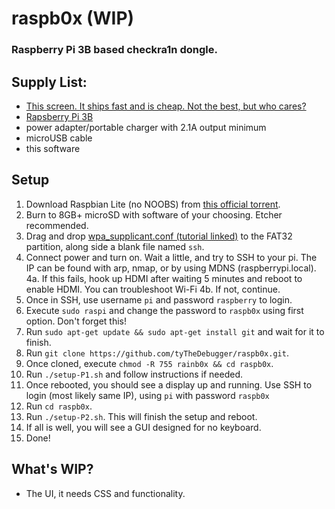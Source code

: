 # raspb0x (WIP)
### Raspberry Pi 3B based checkra1n dongle.
## Supply List:
 * [This screen. It ships fast and is cheap. Not the best, but who cares?](https://www.amazon.com/kuman-Touch-Screen-Display-Raspberry/dp/B07KLDKM5D)
 * [Rapsberry Pi 3B](https://www.amazon.com/Raspberry-Pi-MS-004-00000024-Model-Board/dp/B01LPLPBS8)
 * power adapter/portable charger with 2.1A output minimum
 * microUSB cable
 * this software
 
 ## Setup
  1. Download Raspbian Lite (no NOOBS) from [this official torrent](http://downloads.raspberrypi.org/raspbian_lite/images/raspbian_lite-2019-04-09/2019-04-08-raspbian-stretch-lite.zip.torrent).
  2. Burn to 8GB+ microSD with software of your choosing. Etcher recommended.
  3. Drag and drop [wpa_supplicant.conf (tutorial linked)](https://www.raspberrypi-spy.co.uk/2017/04/manually-setting-up-pi-wifi-using-wpa_supplicant-conf/) to the FAT32 partition, along side a blank file named `ssh`.
  4. Connect power and turn on. Wait a little, and try to SSH to your pi. The IP can be found with arp, nmap, or by using MDNS (raspberrypi.local).
   4a. If this fails, hook up HDMI after waiting 5 minutes and reboot to enable HDMI. You can troubleshoot Wi-Fi
   4b. If not, continue.
  5. Once in SSH, use username `pi` and password `raspberry` to login.
  6. Execute `sudo raspi` and change the password to `raspb0x` using first option. Don't forget this!
  7. Run `sudo apt-get update && sudo apt-get install git` and wait for it to finish.
  8. Run `git clone https://github.com/tyTheDebugger/raspb0x.git`.
  9. Once cloned, execute `chmod -R 755 rainb0x && cd raspb0x`.
  10. Run `./setup-P1.sh` and follow instructions if needed.
  11. Once rebooted, you should see a display up and running. Use SSH to login (most likely same IP), using `pi` with password `raspb0x`
  12. Run `cd raspb0x`.
  13. Run `./setup-P2.sh`. This will finish the setup and reboot.
  14. If all is well, you will see a GUI designed for no keyboard.
  15. Done!

## What's WIP?
 * The UI, it needs CSS and functionality.

